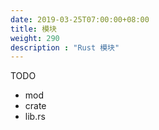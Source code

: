 ```yaml
---
date: 2019-03-25T07:00:00+08:00
title: 模块
weight: 290
description : "Rust 模块"
---
```


TODO

- mod
- crate
- lib.rs